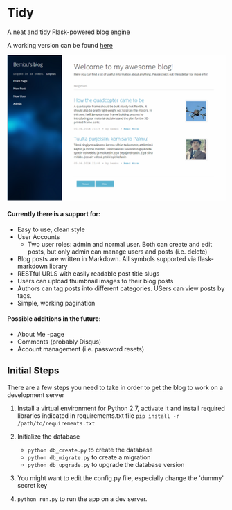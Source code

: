 # Tidy

A neat and tidy Flask-powered blog engine

A working version can be found [here](http://bembu.net)

![](https://raw.githubusercontent.com/bembu/tidy/master/images/preview.png)

#### Currently there is a support for:
* Easy to use, clean style
* User Accounts
    * Two user roles: admin and normal user. Both can create and edit posts, but only admin can manage users and posts (i.e. delete)
* Blog posts are written in Markdown. All symbols supported via flask-markdown library
* RESTful URLS with easily readable post title slugs
* Users can upload thumbnail images to their blog posts
* Authors can tag posts into different categories. USers can view posts by tags.
* Simple, working pagination

#### Possible additions in the future:
* About Me -page
* Comments (probably Disqus)
* Account management (i.e. password resets)

## Initial Steps

There are a few steps you need to take in order to get the blog to work on a development server

1. Install a virtual environment for Python 2.7, activate it and install required libraries indicated in requirements.txt file `pip install -r /path/to/requirements.txt`

2. Initialize the database
    * `python db_create.py` to create the database
    * `python db_migrate.py` to create a migration
    * `python db_upgrade.py` to upgrade the database version

3. You might want to edit the config.py file, especially change the 'dummy' secret key

3. `python run.py` to run the app on a dev server.
